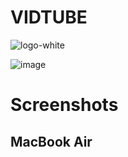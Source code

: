 # VIDTUBE

![logo-white](https://user-images.githubusercontent.com/72864817/187043016-e07b83c2-f1f7-4c30-bd0b-81982d8b7072.png)

![image](https://user-images.githubusercontent.com/72864817/173788759-01277117-a6cd-4208-8c03-9021bc0a0240.png)

# Screenshots

## MacBook Air